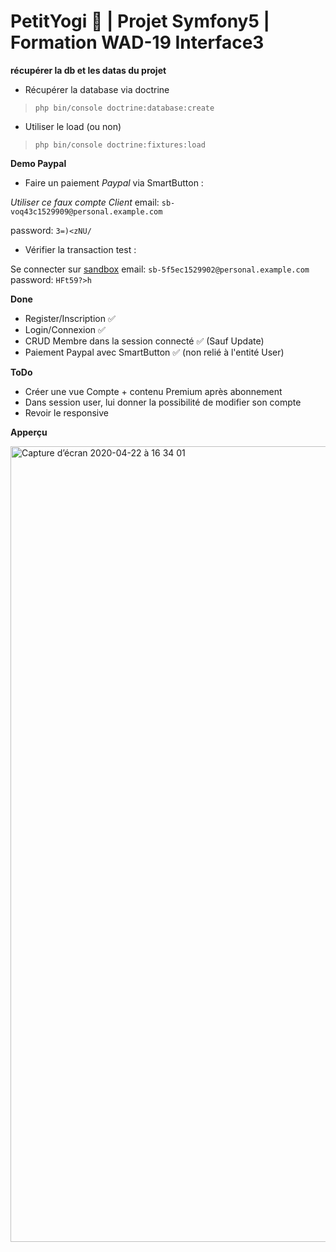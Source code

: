 # PetitYogi 🧘 | Projet Symfony5 | Formation WAD-19 Interface3

**récupérer la db et les datas du projet**

- Récupérer la database via doctrine 

> `php bin/console doctrine:database:create`

- Utiliser le load (ou non)

> `php bin/console doctrine:fixtures:load`

**Demo Paypal**

- Faire un paiement _Paypal_ via SmartButton :

*Utiliser ce faux compte Client*
email: `sb-voq43c1529909@personal.example.com`

password: `3=)<zNU/`


- Vérifier la transaction test :

Se connecter sur [sandbox](https://www.sandbox.paypal.com/) 
email: `sb-5f5ec1529902@personal.example.com`
password: `HFt59?>h`

**Done**

- Register/Inscription ✅
- Login/Connexion ✅
- CRUD Membre dans la session connecté ✅ (Sauf Update)
- Paiement Paypal avec SmartButton ✅ (non relié à l'entité User)

**ToDo**

- Créer une vue Compte + contenu Premium après abonnement
- Dans session user, lui donner la possibilité de modifier son compte
- Revoir le responsive

**Apperçu**

<img width="1273" alt="Capture d’écran 2020-04-22 à 16 34 01" src="https://user-images.githubusercontent.com/45564137/79995142-2140d500-84b7-11ea-8d5d-61dc7e8e0aec.png">